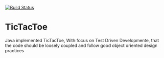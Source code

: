 [![Build Status](https://travis-ci.org/kristoferandrik/TicTacToeDemo.svg)](https://travis-ci.org/kristoferandrik/TicTacToeDemo)
# TicTacToe
Java implemented TicTacToe, With focus on Test Driven Developmente, that the code should be loosely coupled and follow good object oriented design practices
